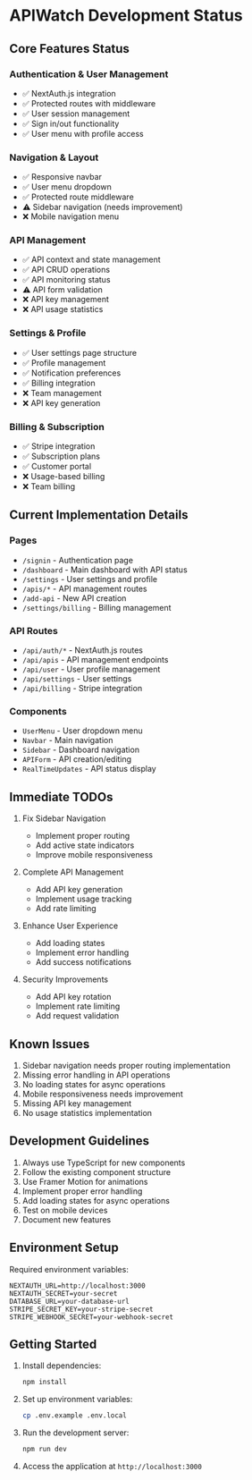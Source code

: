 # APIWatch Development Status

## Core Features Status

### Authentication & User Management
- ✅ NextAuth.js integration
- ✅ Protected routes with middleware
- ✅ User session management
- ✅ Sign in/out functionality
- ✅ User menu with profile access

### Navigation & Layout
- ✅ Responsive navbar
- ✅ User menu dropdown
- ✅ Protected route middleware
- ⚠️ Sidebar navigation (needs improvement)
- ❌ Mobile navigation menu

### API Management
- ✅ API context and state management
- ✅ API CRUD operations
- ✅ API monitoring status
- ⚠️ API form validation
- ❌ API key management
- ❌ API usage statistics

### Settings & Profile
- ✅ User settings page structure
- ✅ Profile management
- ✅ Notification preferences
- ✅ Billing integration
- ❌ Team management
- ❌ API key generation

### Billing & Subscription
- ✅ Stripe integration
- ✅ Subscription plans
- ✅ Customer portal
- ❌ Usage-based billing
- ❌ Team billing

## Current Implementation Details

### Pages
- `/signin` - Authentication page
- `/dashboard` - Main dashboard with API status
- `/settings` - User settings and profile
- `/apis/*` - API management routes
- `/add-api` - New API creation
- `/settings/billing` - Billing management

### API Routes
- `/api/auth/*` - NextAuth.js routes
- `/api/apis` - API management endpoints
- `/api/user` - User profile management
- `/api/settings` - User settings
- `/api/billing` - Stripe integration

### Components
- `UserMenu` - User dropdown menu
- `Navbar` - Main navigation
- `Sidebar` - Dashboard navigation
- `APIForm` - API creation/editing
- `RealTimeUpdates` - API status display

## Immediate TODOs

1. Fix Sidebar Navigation
   - Implement proper routing
   - Add active state indicators
   - Improve mobile responsiveness

2. Complete API Management
   - Add API key generation
   - Implement usage tracking
   - Add rate limiting

3. Enhance User Experience
   - Add loading states
   - Implement error handling
   - Add success notifications

4. Security Improvements
   - Add API key rotation
   - Implement rate limiting
   - Add request validation

## Known Issues

1. Sidebar navigation needs proper routing implementation
2. Missing error handling in API operations
3. No loading states for async operations
4. Mobile responsiveness needs improvement
5. Missing API key management
6. No usage statistics implementation

## Development Guidelines

1. Always use TypeScript for new components
2. Follow the existing component structure
3. Use Framer Motion for animations
4. Implement proper error handling
5. Add loading states for async operations
6. Test on mobile devices
7. Document new features

## Environment Setup

Required environment variables:
```env
NEXTAUTH_URL=http://localhost:3000
NEXTAUTH_SECRET=your-secret
DATABASE_URL=your-database-url
STRIPE_SECRET_KEY=your-stripe-secret
STRIPE_WEBHOOK_SECRET=your-webhook-secret
```

## Getting Started

1. Install dependencies:
   ```bash
   npm install
   ```

2. Set up environment variables:
   ```bash
   cp .env.example .env.local
   ```

3. Run the development server:
   ```bash
   npm run dev
   ```

4. Access the application at `http://localhost:3000` 